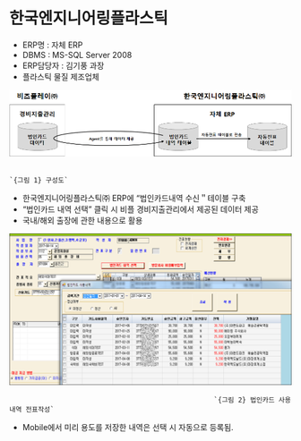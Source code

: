 # 한국엔지니어링플라스틱

 - ERP명 : 자체 ERP  
 - DBMS : MS-SQL Server 2008  
 - ERP담당자 : 김기풍 과장  
 - 플라스틱 물질 제조업체

![](../../../.gitbook/assets/image%20%28147%29.png)

                                                                               `{그림 1} 구성도`

 - 한국엔지니어링플라스틱㈜ ERP에 “법인카드내역 수신＂테이블 구축  
 - “법인카드 내역 선택” 클릭 시 비플 경비지출관리에서 제공된 데이터 제공  
 - 국내/해외 출장에 관한 내용으로 활용

![](../../../.gitbook/assets/image%20%28180%29.png)

                                                       `{그림 2} 법인카드 사용내역 전표작성`

 - Mobile에서 미리 용도를 저장한 내역은 선택 시 자동으로 등록됨.

